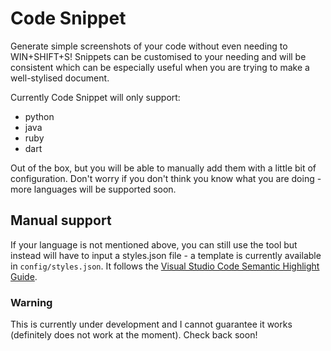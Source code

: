 # Code Snippet

Generate simple screenshots of your code without even needing to WIN+SHIFT+S!
Snippets can be customised to your needing and will be consistent which can be especially useful when you are trying to make a well-stylised document.

Currently Code Snippet will only support:

- python
- java
- ruby
- dart

Out of the box, but you will be able to manually add them with a little bit of configuration. Don't worry if you don't think you know what you are doing - more languages will be supported soon.

## Manual support

If your language is not mentioned above, you can still use the tool but instead will have to input a styles.json file - a template is currently available in `config/styles.json`. It follows the [Visual Studio Code Semantic Highlight Guide](https://code.visualstudio.com/api/language-extensions/semantic-highlight-guide#theming).

### Warning

This is currently under development and I cannot guarantee it works (definitely does not work at the moment). Check back soon!

